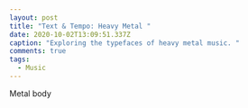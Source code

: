 ```yaml
---
layout: post
title: "Text & Tempo: Heavy Metal "
date: 2020-10-02T13:09:51.337Z
caption: "Exploring the typefaces of heavy metal music. "
comments: true
tags:
  - Music
---
```

Metal body